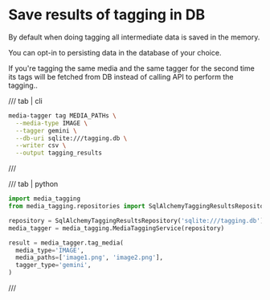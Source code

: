 # Save results of tagging in DB

By default when doing tagging all intermediate data is saved in the memory.

You can opt-in to persisting data in the database of your choice.

If you're tagging the same media and the same tagger for the second time its tags will be fetched
from DB instead of calling API to perform the tagging..

/// tab | cli
```bash
media-tagger tag MEDIA_PATHs \
  --media-type IMAGE \
  --tagger gemini \
  --db-uri sqlite:///tagging.db \
  --writer csv \
  --output tagging_results
```
///

/// tab | python
```python
import media_tagging
from media_tagging.repositories import SqlAlchemyTaggingResultsRepository

repository = SqlAlchemyTaggingResultsRepository('sqlite:///tagging.db')
media_tagger = media_tagging.MediaTaggingService(repository)

result = media_tagger.tag_media(
  media_type='IMAGE',
  media_paths=['image1.png', 'image2.png'],
  tagger_type='gemini',
)
```
///
